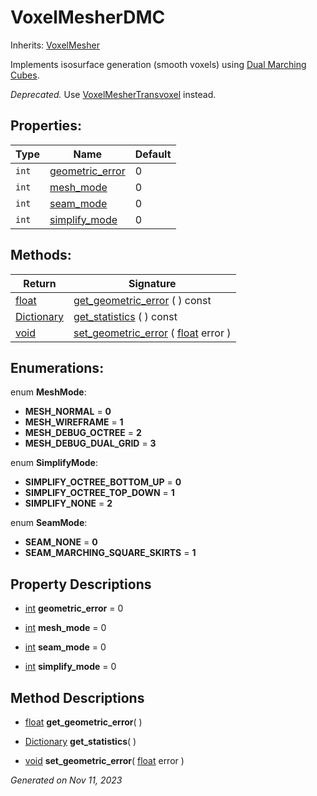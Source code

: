 # VoxelMesherDMC

Inherits: [VoxelMesher](VoxelMesher.md)

Implements isosurface generation (smooth voxels) using [Dual Marching Cubes](https://www.volume-gfx.com/volume-rendering/dual-marching-cubes/).

*Deprecated.* Use [VoxelMesherTransvoxel](VoxelMesherTransvoxel.md) instead.

## Properties: 


Type   | Name                                   | Default 
------ | -------------------------------------- | --------
`int`  | [geometric_error](#i_geometric_error)  | 0       
`int`  | [mesh_mode](#i_mesh_mode)              | 0       
`int`  | [seam_mode](#i_seam_mode)              | 0       
`int`  | [simplify_mode](#i_simplify_mode)      | 0       
<p></p>

## Methods: 


Return                                                                              | Signature                                                                                                                         
----------------------------------------------------------------------------------- | ----------------------------------------------------------------------------------------------------------------------------------
[float](https://docs.godotengine.org/en/stable/classes/class_float.html)            | [get_geometric_error](#i_get_geometric_error) ( ) const                                                                           
[Dictionary](https://docs.godotengine.org/en/stable/classes/class_dictionary.html)  | [get_statistics](#i_get_statistics) ( ) const                                                                                     
[void](#)                                                                           | [set_geometric_error](#i_set_geometric_error) ( [float](https://docs.godotengine.org/en/stable/classes/class_float.html) error )  
<p></p>

## Enumerations: 

enum **MeshMode**: 

- <span id="i_MESH_NORMAL"></span>**MESH_NORMAL** = **0**
- <span id="i_MESH_WIREFRAME"></span>**MESH_WIREFRAME** = **1**
- <span id="i_MESH_DEBUG_OCTREE"></span>**MESH_DEBUG_OCTREE** = **2**
- <span id="i_MESH_DEBUG_DUAL_GRID"></span>**MESH_DEBUG_DUAL_GRID** = **3**

enum **SimplifyMode**: 

- <span id="i_SIMPLIFY_OCTREE_BOTTOM_UP"></span>**SIMPLIFY_OCTREE_BOTTOM_UP** = **0**
- <span id="i_SIMPLIFY_OCTREE_TOP_DOWN"></span>**SIMPLIFY_OCTREE_TOP_DOWN** = **1**
- <span id="i_SIMPLIFY_NONE"></span>**SIMPLIFY_NONE** = **2**

enum **SeamMode**: 

- <span id="i_SEAM_NONE"></span>**SEAM_NONE** = **0**
- <span id="i_SEAM_MARCHING_SQUARE_SKIRTS"></span>**SEAM_MARCHING_SQUARE_SKIRTS** = **1**


## Property Descriptions

- [int](https://docs.godotengine.org/en/stable/classes/class_int.html)<span id="i_geometric_error"></span> **geometric_error** = 0


- [int](https://docs.godotengine.org/en/stable/classes/class_int.html)<span id="i_mesh_mode"></span> **mesh_mode** = 0


- [int](https://docs.godotengine.org/en/stable/classes/class_int.html)<span id="i_seam_mode"></span> **seam_mode** = 0


- [int](https://docs.godotengine.org/en/stable/classes/class_int.html)<span id="i_simplify_mode"></span> **simplify_mode** = 0


## Method Descriptions

- [float](https://docs.godotengine.org/en/stable/classes/class_float.html)<span id="i_get_geometric_error"></span> **get_geometric_error**( ) 


- [Dictionary](https://docs.godotengine.org/en/stable/classes/class_dictionary.html)<span id="i_get_statistics"></span> **get_statistics**( ) 


- [void](#)<span id="i_set_geometric_error"></span> **set_geometric_error**( [float](https://docs.godotengine.org/en/stable/classes/class_float.html) error ) 


_Generated on Nov 11, 2023_

